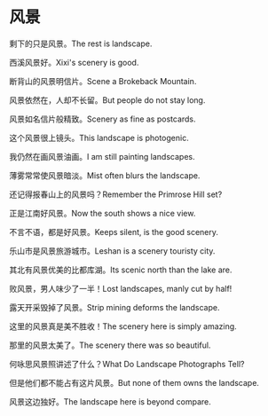 # 风景

<p><span class="chinese">剩下的只是风景。</span><span class="english">The rest is landscape.</span></p>

<p><span class="chinese">西溪风景好。</span><span class="english">Xixi's scenery is good.</span></p>

<p><span class="chinese">断背山的风景明信片。</span><span class="english">Scene a Brokeback Mountain.</span></p>

<p><span class="chinese">风景依然在，人却不长留。</span><span class="english">But people do not stay long.</span></p>

<p><span class="chinese">风景如名信片般精致。</span><span class="english">Scenery as fine as postcards.</span></p>

<p><span class="chinese">这个风景很上镜头。</span><span class="english">This landscape is photogenic.</span></p>

<p><span class="chinese">我仍然在画风景油画。</span><span class="english">I am still painting landscapes.</span></p>

<p><span class="chinese">薄雾常常使风景暗淡。</span><span class="english">Mist often blurs the landscape.</span></p>

<p><span class="chinese">还记得报春山上的风景吗？</span><span class="english">Remember the Primrose Hill set?</span></p>

<p><span class="chinese">正是江南好风景。</span><span class="english">Now the south shows a nice view.</span></p>

<p><span class="chinese">不言不语，都是好风景。</span><span class="english">Keeps silent, is the good scenery.</span></p>

<p><span class="chinese">乐山市是风景旅游城市。</span><span class="english">Leshan is a scenery touristy city.</span></p>

<p><span class="chinese">其北有风景优美的比都库湖。</span><span class="english">Its scenic north than the lake are.</span></p>

<p><span class="chinese">败风景，男人味少了一半！</span><span class="english">Lost landscapes, manly cut by half!</span></p>

<p><span class="chinese">露天开采毁掉了风景。</span><span class="english">Strip mining deforms the landscape.</span></p>

<p><span class="chinese">这里的风景真是美不胜收！</span><span class="english">The scenery here is simply amazing.</span></p>

<p><span class="chinese">那里的风景太美了。</span><span class="english">The scenery there was so beautiful.</span></p>

<p><span class="chinese">何咏思风景照讲述了什么？</span><span class="english">What Do Landscape Photographs Tell?</span></p>

<p><span class="chinese">但是他们都不能占有这片风景。</span><span class="english">But none of them owns the landscape.</span></p>

<p><span class="chinese">风景这边独好。</span><span class="english">The landscape here is beyond compare.</span></p>

